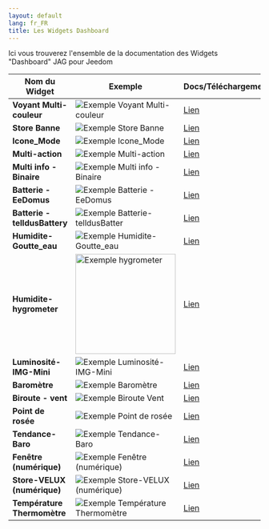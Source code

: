 ```yaml
---
layout: default
lang: fr_FR
title: Les Widgets Dashboard
---
```


Ici vous trouverez l'ensemble de la documentation des Widgets "Dashboard" JAG pour Jeedom

| Nom du Widget                 | Exemple                                                                                            | Docs/Téléchargement                               |
| ----------------------------- | -------------------------------------------------------------------------------------------------- | ------------------------------------------------- |
| **Voyant Multi-couleur**      | <img src="../{{site.img}}/exemple/d/voyant_multicouleur.png" alt="Exemple Voyant Multi-couleur" /> | <a href="./WIDGET_d_VoyantMulticouleur">Lien</a>  |
| **Store Banne**               | <img src="../{{site.img}}/exemple/d/store_banne.png" alt="Exemple Store Banne" />                  | <a href="./WIDGET_d_Store_banne">Lien</a>         |
| **Icone_Mode**                | <img src="../{{site.img}}/exemple/d/icone_mode.png" alt="Exemple Icone_Mode" />                    | <a href="./WIDGET_d_Icon_Mode">Lien</a>           |
| **Multi-action**              | <img src="../{{site.img}}/exemple/d/multi_action.png" alt="Exemple Multi-action" />                | <a href="./WIDGET_d_Multi_action_Defaut">Lien</a> |
| **Multi info - Binaire**      | <img src="../{{site.img}}/exemple/d/multi_binaire.png" alt="Exemple Multi info - Binaire" />       | <a href="./WIDGET_d_Multi_info_Binaire">Lien</a>  |
| **Batterie - EeDomus**        | <img src="../{{site.img}}/exemple/d/bat_eedomus.png" alt="Exemple Batterie - EeDomus" />           | <a href="./WIDGET_d_Bat_EeDomus">Lien</a>         |
| **Batterie - telldusBattery** | <img src="../{{site.img}}/exemple/d/bat_telldusbatter.png" alt="Exemple Batterie-telldusBatter" /> | <a href="./WIDGET_d_Bat_telldusBattery">Lien</a>  |
| **Humidite-Goutte_eau**       | <img src="../{{site.img}}/exemple/d/humidite_goutte_eau.png" alt="Exemple Humidite-Goutte_eau" />  | <a href="./WIDGET_d_Humidite_Goutte_eau">Lien</a> |
| **Humidite-hygrometer**       | <img src="../{{site.img}}/exemple/d/hygrometer.png" width="200" alt="Exemple hygrometer" />        | <a href="./WIDGET_d_hygrometer">Lien</a>          |
| **Luminosité-IMG-Mini**       | <img src="../{{site.img}}/exemple/d/lumi.png" alt="Exemple Luminosité-IMG-Mini" />                 | <a href="./WIDGET_d_Lum_IMG_mini">Lien</a>        |
| **Baromètre**                 | <img src="../{{site.img}}/exemple/d/baro.png" alt="Exemple Baromètre" />                           | <a href="./WIDGET_d_baro">Lien</a>                |
| **Biroute - vent**            | <img src="../{{site.img}}/exemple/d/biroute.png" alt="Exemple Biroute Vent" />                     | <a href="./WIDGET_d_biroute">Lien</a>             |
| **Point de rosée**            | <img src="../{{site.img}}/exemple/d/rosee.png" alt="Exemple Point de rosée" />                     | <a href="./WIDGET_d_rosee">Lien</a>               |
| **Tendance-Baro**             | <img src="../{{site.img}}/exemple/d/tendance.png" alt="Exemple Tendance-Baro" />                   | <a href="./WIDGET_d_tendance">Lien</a>            |
| **Fenêtre (numérique)**       | <img src="../{{site.img}}/exemple/d/fenetre.png" alt="Exemple Fenêtre (numérique)" />              | <a href="./WIDGET_d_fenetre">Lien</a>             |
| **Store-VELUX (numérique)**   | <img src="../{{site.img}}/exemple/d/store_velux.png" alt="Exemple Store-VELUX (numérique)" />      | <a href="./WIDGET_d_Store_Velux_num">Lien</a>     |
| **Température Thermomètre**   | <img src="../{{site.img}}/exemple/d/temperature.png" alt="Exemple Température Thermomètre" />      | <a href="./WIDGET_d_Thermometre">Lien</a>         |
